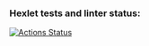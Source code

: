 ### Hexlet tests and linter status:
[![Actions Status](https://github.com/levanse/algorithms-project-69/actions/workflows/hexlet-check.yml/badge.svg)](https://github.com/levanse/algorithms-project-69/actions)